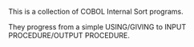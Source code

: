 This is a collection of COBOL Internal Sort programs.

They progress from a simple USING/GIVING to INPUT PROCEDURE/OUTPUT PROCEDURE.

